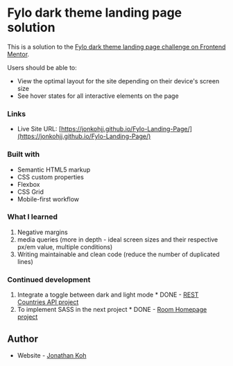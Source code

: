 # Fylo dark theme landing page solution

This is a solution to the [Fylo dark theme landing page challenge on Frontend Mentor](https://www.frontendmentor.io/challenges/fylo-dark-theme-landing-page-5ca5f2d21e82137ec91a50fd).

Users should be able to:

- View the optimal layout for the site depending on their device's screen size
- See hover states for all interactive elements on the page

### Links

- Live Site URL: [https://jonkohjj.github.io/Fylo-Landing-Page/](https://jonkohjj.github.io/Fylo-Landing-Page/)

### Built with

- Semantic HTML5 markup
- CSS custom properties
- Flexbox
- CSS Grid
- Mobile-first workflow

### What I learned

1. Negative margins
2. media queries (more in depth - ideal screen sizes and their respective px/em value, multiple conditions)
3. Writing maintainable and clean code (reduce the number of duplicated lines)

### Continued development

1. Integrate a toggle between dark and light mode * DONE - [REST Countries API project](https://github.com/JonKohJJ/REST-Countries-API-with-color-theme-switcher)
2. To implement SASS in the next project * DONE - [Room Homepage project](https://github.com/JonKohJJ/Room-Landing-Page)

## Author

- Website - [Jonathan Koh](https://jonathankoh.dev/)
